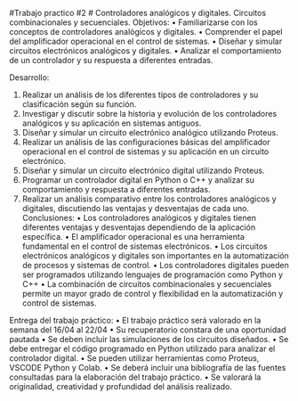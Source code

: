 #Trabajo practico #2 #
Controladores analógicos y digitales. Circuitos combinacionales y secuenciales. 
Objetivos: 
• Familiarizarse con los conceptos de controladores analógicos y digitales. 
• Comprender el papel del amplificador operacional en el control de sistemas. 
• Diseñar y simular circuitos electrónicos analógicos y digitales. 
• Analizar el comportamiento de un controlador y su respuesta a diferentes
entradas.
 
Desarrollo: 
1. Realizar un análisis de los diferentes tipos de controladores y su clasificación 
según su función.
2. Investigar y discutir sobre la historia y evolución de los controladores
analógicos y su aplicación en sistemas antiguos.
3. Diseñar y simular un circuito electrónico analógico utilizando Proteus.
4. Realizar un análisis de las configuraciones básicas del amplificador
operacional en el control de sistemas y su aplicación en un circuito
electrónico.
5. Diseñar y simular un circuito electrónico digital utilizando Proteus.
6. Programar un controlador digital en Python o C++ y analizar su
comportamiento y respuesta a diferentes entradas.
7. Realizar un análisis comparativo entre los controladores analógicos y
digitales, discutiendo las ventajas y desventajas de cada uno. 
Conclusiones: 
• Los controladores analógicos y digitales tienen diferentes ventajas y
desventajas dependiendo de la aplicación específica. 
• El amplificador operacional es una herramienta fundamental en el control de
sistemas electrónicos. 
• Los circuitos electrónicos analógicos y digitales son importantes en la
automatización de procesos y sistemas de control. 
• Los controladores digitales pueden ser programados utilizando lenguajes de
programación como Python y C++ 
• La combinación de circuitos combinacionales y secuenciales permite un 
mayor grado de control y flexibilidad en la automatización y control de
sistemas. 
 
Entrega del trabajo práctico: 
• El trabajo práctico será valorado en la semana del 16/04 al 22/04 
• Su recuperatorio constara de una oportunidad pautada 
• Se deben incluir las simulaciones de los circuitos diseñados. 
• Se debe entregar el código programado en Python utilizado para analizar el
controlador digital. 
• Se pueden utilizar herramientas como Proteus, VSCODE Python y Colab. 
• Se deberá incluir una bibliografía de las fuentes consultadas para la
elaboración del trabajo práctico. 
• Se valorará la originalidad, creatividad y profundidad del análisis realizado.
